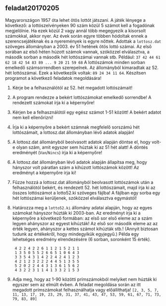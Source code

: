 feladat20170205
----------
Magyarországon 1957 óta lehet ötös lottót játszani. A játék lényege a következő: a lottószelvényeken 90 szám közül 5 számot kell a fogadónak megjelölnie. Ha ezek közül 2 vagy annál több megegyezik a kisorsolt számokkal, akkor nyer. Az évek során egyre többen hódoltak ennek a szerencsejátéknak és a nyeremények is egyre nőttek. Adottak a `lottosz.dat` szöveges állományban a 2003. év 51 hetének ötös lottó számai. 
Az első sorában az első héten húzott számok vannak, szóközzel elválasztva, a második sorban a második hét lottószámai vannak stb. 
Például: `37 42 44 61 62 18 42 54 83 89 ... 9 20 21 59 68` A lottószámok minden sorban emelkedő számsorrendben szerepelnek. 
Az állományból kimaradtak az 52. hét lottószámai. Ezek a következők voltak: `89 24 34 11 64`. 
Készítsen programot a következő feladatok megoldására! 

1. Kérje be a felhasználótól az 52. hét megadott lottószámait! 
2. A program rendezze a bekért lottószámokat emelkedő sorrendbe! A rendezett számokat írja ki a képernyőre! 
3. Kérjen be a felhasználótól egy egész számot 1-51 között! A bekért adatot nem kell ellenőrizni! 
4. Írja ki a képernyőre a bekért számnak megfelelő sorszámú hét lottószámait, a lottosz.dat állományban lévő adatok alapján! 
5. A lottosz.dat állományból beolvasott adatok alapján döntse el, hogy volt-e olyan szám, amit egyszer sem húztak ki az 51 hét alatt! A döntés eredményét (`Van`/`Nincs`) írja ki a képernyőre! 
6. A lottosz.dat állományban lévő adatok alapján állapítsa meg, hogy hányszor volt páratlan szám a kihúzott lottószámok között! Az eredményt a képernyőre írja ki! 
7. Fűzze hozzá a lottosz.dat állományból beolvasott lottószámok után a felhasználótól bekért, és rendezett 52. hét lottószámait, majd írja ki az összes lottószámot a lotto52.ki szöveges fájlba! A fájlban egy sorba egy hét lottószámai kerüljenek, szóközzel elválasztva egymástól! 
8. Határozza meg a `lotto52.ki` állomány adatai alapján, hogy az egyes számokat hányszor húzták ki 2003-ban. Az eredményt írja ki a képernyőre a következő formában: az első sor első eleme az a szám legyen ahányszor az egyest kihúzták! Az első sor második eleme az az érték legyen, ahányszor a kettes számot kihúzták stb.! (Annyit biztosan tudunk az értékekről, hogy mindegyikük egyjegyű.) 
Példa egy lehetséges eredmény elrendezésére (6 sorban, soronként 15 érték). 

		4 2 2 4 2 2 6 1 1 2 1 5 2 1 1 
		1 3 5 0 5 5 2 6 6 5 1 0 6 4 3 
		3 3 5 4 3 1 4 2 2 4 2 4 1 2 3 
		4 2 1 2 3 2 2 2 4 4 5 1 3 5 5 
		5 2 0 2 2 4 4 3 1 3 6 1 5 6 2 
		4 3 2 2 3 1 1 4 1 3 3 2 1 5 3 

9. Adja meg, hogy az 1-90 közötti prímszámokból melyiket nem húzták ki egyszer sem az elmúlt évben. A feladat megoldása során az itt megadott prímszámokat felhasználhatja vagy előállíthatja! `[2, 3, 5, 7, 11, 13, 17, 19, 23, 29, 31, 37, 41, 43, 47, 53, 59, 61, 67, 71, 73, 79, 83, 89]` 
